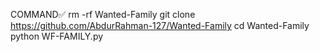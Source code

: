 COMMAND✅
rm -rf Wanted-Family
git clone https://github.com/AbdurRahman-127/Wanted-Family
cd Wanted-Family
python WF-FAMILY.py
